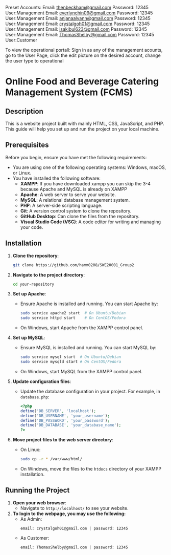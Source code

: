 Preset Accounts:
Email: thenbeckham@gmail.com           Password: 12345          User:Management
Email: everlynchin09@gmail.com         Password: 12345          User:Management
Email: anjanaalyann@gmail.com          Password: 12345          User:Management
Email: crystalgoh01@gmail.com          Password: 12345          User:Management
Email: isakibul623@gmail.com           Password: 12345          User:Management
Email: ThomasShelby@gmail.com          Password: 12345          User:Customer

To view the operational portall:
Sign in as any of the management acounts, go to the User Page, click the edit picture on the desired account, change the user type to operational

# Online Food and Beverage Catering Management System (FCMS)

## Description
This is a website project built with mainly HTML, CSS, JavaScript, and PHP. This guide will help you set up and run the project on your local machine.

## Prerequisites
Before you begin, ensure you have met the following requirements:
- You are using one of the following operating systems: Windows, macOS, or Linux.
- You have installed the following software:
  - **XAMPP**: If you have downloaded xampp you can skip the 3-4 because Apache and MySQL is already on XAMPP
  - **Apache**: A web server to serve your website.
  - **MySQL**: A relational database management system.
  - **PHP**: A server-side scripting language.
  - **Git**: A version control system to clone the repository.
  - **GitHub Desktop**: Can clone the files from the repository.
  - **Visual Studio Code (VSC)**: A code editor for writing and managing your code.

## Installation

1. **Clone the repository**:
    ```bash
    git clone https://github.com/hamm0208/SWE20001_Group2
    ```

2. **Navigate to the project directory**:
    ```bash
    cd your-repository
    ```

3. **Set up Apache**:
    - Ensure Apache is installed and running. You can start Apache by:
        ```bash
        sudo service apache2 start  # On Ubuntu/Debian
        sudo service httpd start    # On CentOS/Fedora
        ```
    - On Windows, start Apache from the XAMPP control panel.

4. **Set up MySQL**:
    - Ensure MySQL is installed and running. You can start MySQL by:
        ```bash
        sudo service mysql start  # On Ubuntu/Debian
        sudo service mysqld start # On CentOS/Fedora
        ```
    - On Windows, start MySQL from the XAMPP control panel.

5. **Update configuration files**:
    - Update the database configuration in your project. For example, in `database.php`:
        ```php
        <?php
        define('DB_SERVER', 'localhost');
        define('DB_USERNAME', 'your_username');
        define('DB_PASSWORD', 'your_password');
        define('DB_DATABASE', 'your_database_name');
        ?>
        ```

7. **Move project files to the web server directory**:
    - On Linux:
        ```bash
        sudo cp -r * /var/www/html/
        ```
    - On Windows, move the files to the `htdocs` directory of your XAMPP installation.

## Running the Project

1. **Open your web browser**:
    - Navigate to `http://localhost/` to see your website.
2. **To login to the webpage, you may use the following:**
    - As Admin:
      ```
      email: crystalgoh01@gmail.com | password: 12345
      ```
    - As Customer:
      ```
      email: ThomasShelby@gmail.com | password: 12345
      ```

